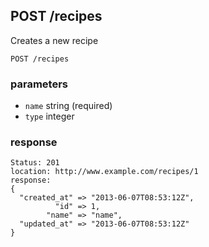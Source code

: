 ## POST /recipes
Creates a new recipe

```
POST /recipes
```

### parameters
* `name` string (required)
* `type` integer


### response
```
Status: 201
location: http://www.example.com/recipes/1
response: 
{
  "created_at" => "2013-06-07T08:53:12Z",
          "id" => 1,
        "name" => "name",
  "updated_at" => "2013-06-07T08:53:12Z"
}
```

